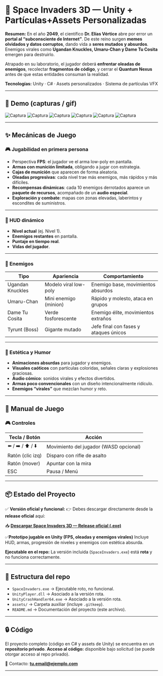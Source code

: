 
# 🔫 Space Invaders 3D — Unity + Partículas+Assets Personalizadas

**Resumen:**
En el año **2049**, el científico **Dr. Elías Vértice** abre por error un **portal al “subconsciente de Internet”**.
De este reino surgen **memes olvidados y datos corruptos**, dando vida a **seres mutados y absurdos**.
Enemigos virales como **Ugandan Knuckles, Umaru-Chan y Dame Tu Cosita** emergen para destruirlo.

Atrapado en su laboratorio, el jugador deberá **enfrentar oleadas de enemigos**, recolectar **fragmentos de código**, y cerrar el **Quantum Nexus** antes de que estas entidades consuman la realidad.

**Tecnologías:** Unity · C# · Assets personalizados · Sistema de partículas VFX

---

## 🎥 Demo (capturas / gif)
![Captura](Captusra.JPG)
![Captura](Capdstura.JPG)
![Captura](a.jpeg)
![Captura](Capsaatura.JPG)
![Captura](Capdaatura.JPG)
![Captura](Captdsura.JPG)

---

## ✨ Mecánicas de Juego

### 🎮 Jugabilidad en primera persona

* Perspectiva **FPS**: el jugador ve el arma low-poly en pantalla.
* **Armas con munición limitada**, obligando a jugar con estrategia.
* **Cajas de munición** que aparecen de forma aleatoria.
* **Oleadas progresivas**: cada nivel trae más enemigos, más rápidos y más difíciles.
* **Recompensas dinámicas**: cada 10 enemigos derrotados aparece un **paquete de recursos**, acompañado de un **audio especial**.
* **Exploración y combate**: mapas con zonas elevadas, laberintos y escondites de suministros.

---

### 🧾 HUD dinámico

* **Nivel actual** (ej. Nivel 1).
* **Enemigos restantes** en pantalla.
* **Puntaje en tiempo real**.
* **Vidas del jugador**.

---

### 👾 Enemigos

| Tipo             | Apariencia            | Comportamiento                        |
| ---------------- | --------------------- | ------------------------------------- |
| Ugandan Knuckles | Modelo viral low-poly | Enemigo base, movimientos absurdos    |
| Umaru-Chan       | Mini enemigo (minion) | Rápido y molesto, ataca en grupos     |
| Dame Tu Cosita   | Verde fosforescente   | Enemigo élite, movimientos extraños   |
| Tyrunt (Boss)    | Gigante mutado        | Jefe final con fases y ataques únicos |

---

### 🌌 Estética y Humor

* **Animaciones absurdas** para jugador y enemigos.
* **Visuales caóticos** con partículas coloridas, señales claras y explosiones graciosas.
* **Audio cómico**: sonidos virales y efectos divertidos.
* **Armas poco convencionales** con un diseño intencionalmente ridículo.
* **Enemigos “virales”** que mezclan humor y reto.

---

## 📖 Manual de Juego

### 🎮 Controles

| Tecla / Botón     | Acción                                 |
| ----------------- | -------------------------------------- |
| ⬅️ / ➡️ / ⬆️ / ⬇️ | Movimiento del jugador (WASD opcional) |
| Ratón (clic izq)  | Disparo con rifle de asalto            |
| Ratón (mover)     | Apuntar con la mira                    |
| ESC               | Pausa / Menú                           |

---

## 📦 Estado del Proyecto

✅ **Versión oficial y funcional:**
👉 Debes descargar directamente desde la **release oficial** aquí:

📥 **[Descargar Space Invaders 3D — Release oficial (.exe)](https://github.com/Gabrielce992/invasion-espacial-demo/releases/tag/v2.0)**


✅**Prototipo jugable en Unity (FPS, oleadas y enemigos virales)**
Incluye HUD, armas, progresión de niveles y enemigos con estética absurda.

**Ejecutable en el repo:** La versión incluida (`SpaceInvaders.exe`) está **rota** y no funciona correctamente.


---

## 📂 Estructura del repo

* `SpaceInvaders.exe` → Ejecutable roto, no funcional.
* `UnityPlayer.dll` → Asociado a la versión rota.
* `UnityCrashHandler64.exe` → Asociado a la versión rota.
* `assets/` → Carpeta auxiliar (incluye `.gitkeep`).
* `README.md` → Documentación del proyecto (este archivo).

---


## 🔒 Código

El proyecto completo (código en C# y assets de Unity) se encuentra en un **repositorio privado**.
**Acceso al código:** disponible bajo solicitud (se puede otorgar acceso al repo privado).

📧 Contacto: **[tu.email@ejemplo.com](mailto:tu.email@ejemplo.com)**

---

